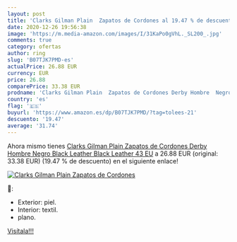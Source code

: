 ```yaml
---
layout: post
title: 'Clarks Gilman Plain  Zapatos de Cordones al 19.47 % de descuento'
date: 2020-12-26 19:56:38
image: 'https://m.media-amazon.com/images/I/31KaPo0gVhL._SL200_.jpg'
comments: true
category: ofertas
author: ring
slug: 'B07TJK7PMD-es'
actualPrice: 26.88 EUR
currency: EUR
price: 26.88
comparePrice: 33.38 EUR
prodname: 'Clarks Gilman Plain  Zapatos de Cordones Derby Hombre  Negro  Black Leather Black Leather   43 EU'
country: 'es'
flag: '🇪🇸'
buyurl: 'https://www.amazon.es/dp/B07TJK7PMD/?tag=tolees-21'
descuento: '19.47'
average: '31.74'
---
```


Ahora mismo tienes [Clarks Gilman Plain  Zapatos de Cordones Derby Hombre  Negro  Black Leather Black Leather   43 EU](https://www.amazon.es/dp/B07TJK7PMD/?tag=tolees-21) a 26.88 EUR (original: 33.38 EUR) (19.47 %  de descuento) en el siguiente enlace!

[![Clarks Gilman Plain  Zapatos de Cordones](https://m.media-amazon.com/images/I/31KaPo0gVhL._SL200_.jpg)](https://www.amazon.es/dp/B07TJK7PMD/?tag=tolees-21)

🔎:

- Exterior: piel.
- Interior: textil.
- plano.

[Visítala!!!](https://www.amazon.es/dp/B07TJK7PMD/?tag=tolees-21)
